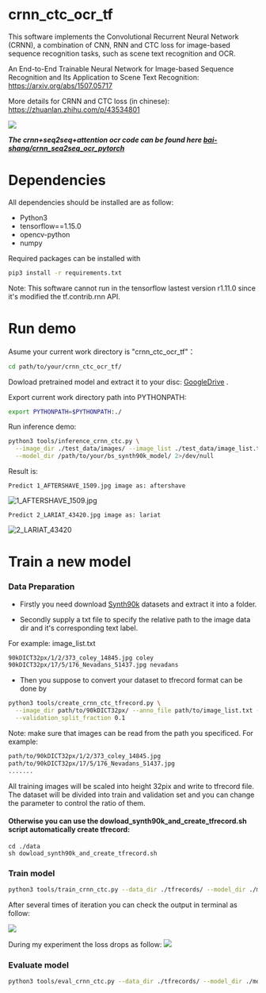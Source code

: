 # crnn_ctc_ocr_tf
This software implements the Convolutional Recurrent Neural Network (CRNN), a combination of CNN, RNN and CTC loss for image-based sequence recognition tasks, such as scene text recognition and OCR.  

An End-to-End Trainable Neural Network for Image-based Sequence Recognition and Its Application to Scene Text Recognition: https://arxiv.org/abs/1507.05717  

More details for CRNN and CTC loss (in chinese): https://zhuanlan.zhihu.com/p/43534801   

![](https://github.com/bai-shang/crnn_ctc_ocr_tf/blob/master/Arch.jpg?raw=true)

***The crnn+seq2seq+attention ocr code can be found here [bai-shang/crnn_seq2seq_ocr_pytorch](https://github.com/bai-shang/crnn_seq2seq_ocr_pytorch)***

# Dependencies
All dependencies should be installed are as follow: 
* Python3
* tensorflow==1.15.0
* opencv-python
* numpy

Required packages can be installed with
```bash
pip3 install -r requirements.txt
```    

Note: This software cannot run in the tensorflow lastest version r1.11.0 since it's modified the tf.contrib.rnn API.

# Run demo

Asume your current work directory is "crnn_ctc_ocr_tf"：
```bash
cd path/to/your/crnn_ctc_ocr_tf/
```
Dowload pretrained model and extract it to your disc:  [GoogleDrive](https://drive.google.com/file/d/1A3V7o3SKSiL3IHcTqc1jP4w58DuC8F9o/view?usp=sharing) .   

Export current work directory path into PYTHONPATH:  

```bash
export PYTHONPATH=$PYTHONPATH:./
```

Run inference demo:

```bash
python3 tools/inference_crnn_ctc.py \
  --image_dir ./test_data/images/ --image_list ./test_data/image_list.txt \
  --model_dir /path/to/your/bs_synth90k_model/ 2>/dev/null
```

Result is:
```
Predict 1_AFTERSHAVE_1509.jpg image as: aftershave
```
![1_AFTERSHAVE_1509.jpg](https://github.com/bai-shang/crnn_ctc_ocr_tf/blob/master/test_data/images/1_AFTERSHAVE_1509.jpg)
```
Predict 2_LARIAT_43420.jpg image as: lariat
```
![2_LARIAT_43420](https://github.com/bai-shang/crnn_ctc_ocr_tf/blob/master/test_data/images/2_LARIAT_43420.jpg)

# Train a new model

### Data Preparation
* Firstly you need download [Synth90k](http://www.robots.ox.ac.uk/~vgg/data/text/) datasets and extract it into a folder.   

* Secondly supply a txt file to specify the relative path to the image data dir and it's corresponding text label.   

For example: image_list.txt
```bash
90kDICT32px/1/2/373_coley_14845.jpg coley
90kDICT32px/17/5/176_Nevadans_51437.jpg nevadans
```
* Then you suppose to convert your dataset to tfrecord format can be done by
```bash
python3 tools/create_crnn_ctc_tfrecord.py \
  --image_dir path/to/90kDICT32px/ --anno_file path/to/image_list.txt --data_dir ./tfrecords/ \
  --validation_split_fraction 0.1
```
Note: make sure that images can be read from the path you specificed. For example:
```bash
path/to/90kDICT32px/1/2/373_coley_14845.jpg
path/to/90kDICT32px/17/5/176_Nevadans_51437.jpg
.......
```
All training images will be scaled into height 32pix and write to tfrecord file.  
The dataset will be divided into train and validation set and you can change the parameter to control the ratio of them.

#### Otherwise you can use the dowload_synth90k_and_create_tfrecord.sh script automatically create tfrecord:
```
cd ./data
sh dowload_synth90k_and_create_tfrecord.sh
```

### Train model
```bash
python3 tools/train_crnn_ctc.py --data_dir ./tfrecords/ --model_dir ./model/ --batch_size 32
```
After several times of iteration you can check the output in terminal as follow:  

![](https://github.com/bai-shang/crnn_ctc_ocr_tf/blob/master/data/20180919022202.png?raw=true)

During my experiment the loss drops as follow:
![](https://github.com/bai-shang/crnn_ctc_ocr_tf/blob/master/data/20180919202432.png?raw=true)

### Evaluate model
```bash
python3 tools/eval_crnn_ctc.py --data_dir ./tfrecords/ --model_dir ./model/ 2>/dev/null
```
